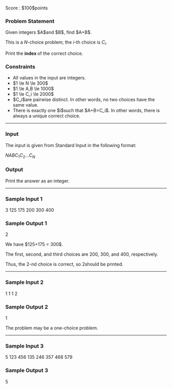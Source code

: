 
<div>

<span>

<span>

<p>
Score : $100$points
</p>

<div>

<section>

### **Problem Statement**

<p>
Given integers $A$and $B$, find $A+B$.

This is a $N$-choice problem; the $i$-th choice is $C_i$.

Print the 
<strong>
index
</strong>
of the correct choice.
</p>

</section>

</div>

<div>

<section>

### **Constraints**

<ul>

<li>
All values in the input are integers.
</li>

<li>
$1 \le N \le 300$
</li>

<li>
$1 \le A,B \le 1000$
</li>

<li>
$1 \le C_i \le 2000$
</li>

<li>
$C_i$are pairwise distinct.  In other words, no two choices have the same value.
</li>

<li>
There is exactly one $i$such that $A+B=C_i$.  In other words, there is always a unique correct choice.
</li>

</ul>

</section>

</div>

---

<div>

<div>

<section>

### **Input**

<p>
The input is given from Standard Input in the following format:
</p>

<div>

$N$$A$$B$$C_1$$C_2$$\dots$$C_N$
</div>

</section>

</div>

<div>

<section>

### **Output**

<p>
Print the answer as an integer.
</p>

</section>

</div>

</div>

---

<div>

<section>

### **Sample Input 1**

<div>

3 125 175
200 300 400

</div>

</section>

</div>

<div>

<section>

### **Sample Output 1**

<div>

2

</div>

<p>
We have $125+175 = 300$.

The first, second, and third choices are $200$, $300$, and $400$, respectively.

Thus, the $2$-nd choice is correct, so $2$should be printed.
</p>

</section>

</div>

---

<div>

<section>

### **Sample Input 2**

<div>

1 1 1
2

</div>

</section>

</div>

<div>

<section>

### **Sample Output 2**

<div>

1

</div>

<p>
The problem may be a one-choice problem.
</p>

</section>

</div>

---

<div>

<section>

### **Sample Input 3**

<div>

5 123 456
135 246 357 468 579

</div>

</section>

</div>

<div>

<section>

### **Sample Output 3**

<div>

5

</div>

</section>

</div>

</span>

</span>

</div>
